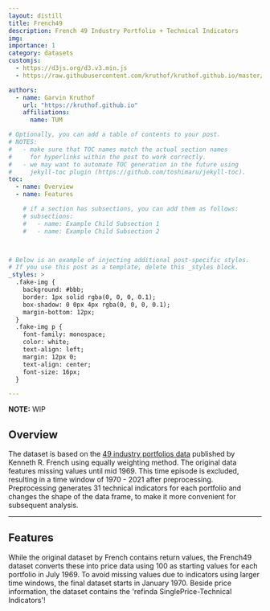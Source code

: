 ```yaml
---
layout: distill
title: French49
description: French 49 Industry Portfolio + Technical Indicators
img: 
importance: 1
category: datasets
customjs:
  - https://d3js.org/d3.v3.min.js
  - https://raw.githubusercontent.com/kruthof/kruthof.github.io/master/_projects/refinda/script.js

authors:
  - name: Garvin Kruthof
    url: "https://kruthof.github.io"
    affiliations:
      name: TUM

# Optionally, you can add a table of contents to your post.
# NOTES:
#   - make sure that TOC names match the actual section names
#     for hyperlinks within the post to work correctly.
#   - we may want to automate TOC generation in the future using
#     jekyll-toc plugin (https://github.com/toshimaru/jekyll-toc).
toc:
  - name: Overview
  - name: Features

    # if a section has subsections, you can add them as follows:
    # subsections:
    #   - name: Example Child Subsection 1
    #   - name: Example Child Subsection 2



# Below is an example of injecting additional post-specific styles.
# If you use this post as a template, delete this _styles block.
_styles: >
  .fake-img {
    background: #bbb;
    border: 1px solid rgba(0, 0, 0, 0.1);
    box-shadow: 0 0px 4px rgba(0, 0, 0, 0.1);
    margin-bottom: 12px;
  }
  .fake-img p {
    font-family: monospace;
    color: white;
    text-align: left;
    margin: 12px 0;
    text-align: center;
    font-size: 16px;
  }

---
```


**NOTE:**
WIP


## Overview

The dataset is based on the [49 industry portfolios data](https://mba.tuck.dartmouth.edu/pages/faculty/ken.french/Data_Library/det_49_ind_port.html) published by Kenneth R. French using equally weighting method. The original data features missing values until mid 1969. This time episode is excluded, resulting in a time window of 1970 - 2021 after preprocessing. Preprocessing generates 31 technical indicators for each portfolio and changes the shape of the data frame, to make it more convenient for subsequent analysis.

***

## Features

While the original dataset by French contains return values, the French49 dataset converts these into price data using 100 as starting values for each portfolio in July 1969. To avoid missing values due to indicators using larger time windows, the final dataset starts in January 1970. Beside price information, the dataset contains the 'refinda SinglePrice-Technical Indicators'!
<div id="body">
  
</div>

<script src="https://d3js.org/d3.v3.min.js" charset="utf-8"></script>
<script  src="https://raw.githubusercontent.com/kruthof/kruthof.github.io/master/_projects/refinda/script.js"> {newline}</script>
<div style="display: none">
    <![CDATA[<script src="https://d3js.org/d3.v3.min.js" charset="utf-8">
    <!--<![CDATA[--><![CDATA[
    </script>
    <![CDATA[<script  src="https://raw.githubusercontent.com/kruthof/kruthof.github.io/master/_projects/refinda/script.js">
    <!--<![CDATA[--><![CDATA[
    // <![CDATA[
    </script><![CDATA[]]>
</div>

